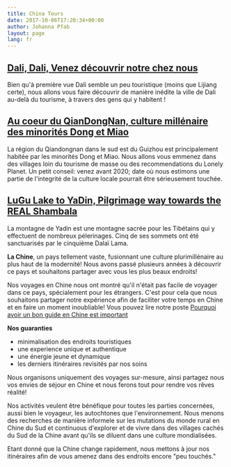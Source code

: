 ```yaml
---
title: China Tours
date: 2017-10-06T17:20:34+00:00
author: Johanna Pfab
layout: page
lang: fr
---
```

## [Dali, Dali, Venez découvrir notre chez nous](/fr/china-tours/dali-and-its-surroundings/)
Bien qu'à première vue Dali semble un peu touristique (moins que Lijiang certe), nous allons vous faire découvrir de manière inédite la ville de Dali au-delà du tourisme, à travers des gens qui y habitent !

## [Au coeur du QianDongNan, culture millénaire des minorités Dong et Miao](/fr/china-tours/guizhou-qiandongnan/)
La région du Qiandongnan dans le sud est du Guizhou est principalement habitée par les minorités Dong et Miao. Nous allons vous emmenez dans des villages loin du tourisme de masse ou des recommendations du Lonely Planet.
Un petit conseil: venez avant 2020; date où nous estimons une partie de l'integrité de la culture locale pourrait être sérieusement touchée.

## [LuGu Lake to YaDin, Pilgrimage way towards the REAL Shambala](/fr/china-tours/lugu-lake-yading/)
La montagne de Yadin est une montagne sacrée pour les Tibétains qui y effectuent de nombreux pélerinages. Cinq de ses sommets ont été sanctuarisés par le cinquième Dalaï Lama.


**La Chine**, un pays tellement vaste, fusionnant une culture plurimillénaire au plus haut de la modernité! Nous avons passé plusieurs années à découvrir ce pays et souhaitons partager avec vous les plus beaux endroits!

Nos voyages en Chine nous ont montré qu'il n'était pas facile de voyager dans ce pays, spécialement pour les étrangers. C'est pour cela que nous souhaitons partager notre expérience afin de faciliter votre temps en Chine et en faire un moment inoubliable! Vous pouvez lire notre poste [Pourquoi avoir un bon guide en Chine est  important](http://earlyspringexcursion.com/2017/10/11/tour-guide-china-useful/)


**Nos guaranties**

  * minimalisation des endroits touristiques
  * une experience unique et authentique
  * une énergie jeune et dynamique
  * les derniers itinéraires revisités par nos soins

Nous organisons uniquement des voyages sur-mesure, ainsi partagez nous vos envies de séjour en Chine et nous ferons tout pour rendre vos rêves réalité!

Nos activités veulent être bénéfique pour toutes les parties concernées, aussi bien le voyageur, les autochtones que l'environnement. Nous menons des recherches de manière informele sur les mutations du monde rural en Chine du Sud et continuous d'explorer et de vivre dans des villages cachés du Sud de la Chine avant qu'ils se diluent dans une culture mondialisées.

Etant donné que la Chine change rapidement, nous mettons à jour nos itinéraires afin de vous amenez dans des endroits encore "peu touchés."

